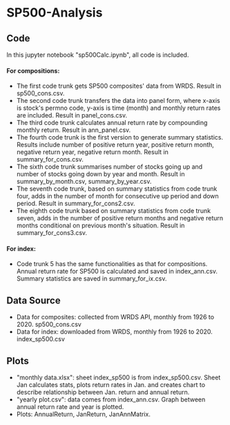 # SP500-Analysis
## Code
In this jupyter notebook "sp500Calc.ipynb", all code is included. 
#### For compositions:
- The first code trunk gets SP500 composites' data from WRDS. Result in sp500_cons.csv.
- The second code trunk transfers the data into panel form, where x-axis is stock's permno code, y-axis is time (month) and monthly return rates are included. Result in panel_cons.csv.
- The third code trunk calculates annual return rate by compounding monthly return. Result in ann_panel.csv.
- The fourth code trunk is the first version to generate summary statistics. Results include number of positive return year, positive return month, negative return year, negative return month. Result in summary_for_cons.csv.
- The sixth code trunk summarises number of stocks going up and number of stocks going down by year and month. Result in summary_by_month.csv, summary_by_year.csv.
- The seventh code trunk, based on summary statistics from code trunk four, adds in the number of month for consecutive up period and down period. Result in summary_for_cons2.csv. 
- The eighth code trunk based on summary statistics from code trunk seven, adds in the number of positive return months and negative return months conditional on previous month's situation. Result in summary_for_cons3.csv.
#### For index:
- Code trunk 5 has the same functionalities as that for compositions. Annual return rate for SP500 is calculated and saved in index_ann.csv. Summary statistics are saved in summary_for_ix.csv.
## Data Source
- Data for composites: collected from WRDS API, monthly from 1926 to 2020. sp500_cons.csv
- Data for index: downloaded from WRDS, monthly from 1926 to 2020. index_sp500.csv
## Plots
- "monthly data.xlsx": sheet index_sp500 is from index_sp500.csv. Sheet Jan calculates stats, plots return rates in Jan. and creates chart to describe relationship between Jan. return and annual return. 
- "yearly plot.csv": data comes from index_ann.csv. Graph between annual return rate and year is plotted.
- Plots: AnnualReturn, JanReturn, JanAnnMatrix.
